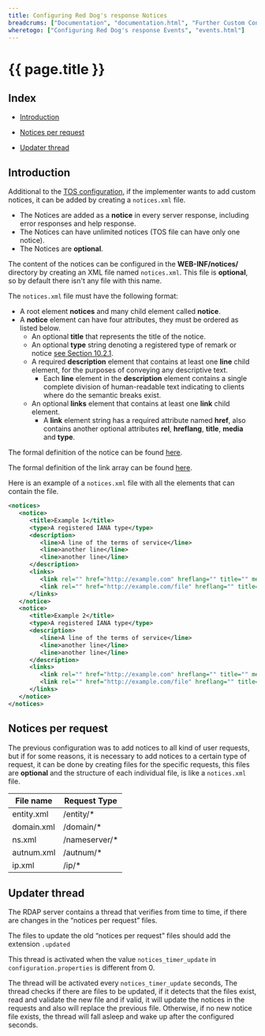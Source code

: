 ```yaml
---
title: Configuring Red Dog's response Notices
breadcrums: ["Documentation", "documentation.html", "Further Custom Configuration", "documentation.html#further-custom-configuration"]
wheretogo: ["Configuring Red Dog's response Events", "events.html"]
---
```


# {{ page.title }}

## Index

* [Introduction](#introduction)
* [Notices per request](#notices-per-request)

* [Updater thread](#updater-thread)

## Introduction

Additional to the [TOS configuration](terms-of-service.html), if the implementer wants to add custom notices, it can be added by creating a `notices.xml` file.

* The Notices are added as a **notice** in every server response, including error responses and help response.
* The Notices can have unlimited notices (TOS file can have only one notice).
* The Notices are **optional**.

The content of the notices can be configured in the **WEB-INF/notices/** directory by creating an XML file named `notices.xml`. This file is **optional**, so by default there isn't any file with this name.

The `notices.xml` file must have the following format:

- A root element **notices** and many child element called **notice**.
- A **notice** element can have four attributes, they must be ordered as listed below.
	- An optional **title** that represents the title of the notice.
	- An optional **type** string denoting a registered type of remark or notice [see Section 10.2.1](https://tools.ietf.org/html/rfc7483#section-10.2.1).
	- A required **description** element that contains at least one **line** child element, for the purposes of conveying any descriptive text.
		- Each **line** element in the **description** element contains a single complete division of human-readable text indicating to clients where do the semantic breaks exist.
	- An optional **links** element that contains at least one **link** child element.
		- A **link** element string has a required attribute named **href**, also contains another optional attributes **rel**, **hreflang**, **title**, **media** and **type**.
	
The formal definition of the notice can be found [here](https://tools.ietf.org/html/rfc7483#section-4.3 "Notices").
	
The formal definition of the link array can be found [here](https://tools.ietf.org/html/rfc7483#section-4.2 "Links").

Here is an example of a `notices.xml` file with all the elements that can contain the file.

```xml
<notices>
   <notice>
      <title>Example 1</title>
      <type>A registered IANA type</type>
      <description>
         <line>A line of the terms of service</line>
         <line>another line</line>
         <line>another line</line>
      </description>
      <links>
         <link rel="" href="http://example.com" hreflang="" title="" media="" type="">http://example.com</link>
         <link rel="" href="http://example.com/file" hreflang="" title="" media="" type="">http://example.com/file</link>
      </links>
   </notice>
   <notice>
      <title>Example 2</title>
      <type>A registered IANA type</type>
      <description>
         <line>A line of the terms of service</line>
         <line>another line</line>
         <line>another line</line>
      </description>
      <links>
         <link rel="" href="http://example.com" hreflang="" title="" media="" type="">http://example.com</link>
         <link rel="" href="http://example.com/file" hreflang="" title="" media="" type="">http://example.com/file</link>
      </links>
   </notice>
</notices>
```

## Notices per request
The previous configuration was to add notices to all kind of user requests, but if for some reasons,
it is necessary to add notices to a certain type of request, it can be done by creating files for the 
specific requests, this files are **optional** and the structure of each individual file, is like a `notices.xml` file.

| File name    | Request Type |
|--------------|--------------|
| entity.xml   | /entity/*    |
| domain.xml   | /domain/*    |
| ns.xml       | /nameserver/* |
| autnum.xml   | /autnum/*    |
| ip.xml       | /ip/*        | 


## Updater thread
The RDAP server contains a thread that verifies from time to time, if there are changes in the “notices per request” files.

The files to update the old “notices per request” files should add the extension `.updated`

This thread is activated when the value `notices_timer_update` in` configuration.properties` is different from 0.

The thread will be activated every `notices_timer_update` seconds, The thread checks if there are files to be updated, if it detects that the files exist, read and validate the new file and if valid, it will update the notices in the requests and also will replace the previous file. Otherwise, if no new notice file exists, the thread will fall asleep and wake up after the configured seconds.

